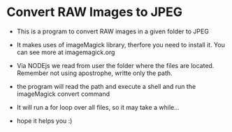 # Convert RAW Images to JPEG

- This is a program to convert RAW images in a given folder to JPEG
- It makes uses of imageMagick library, therfore you need to install it. You can see more at imagemagick.org
- Via NODEjs we read from user the folder where the files are located. Remember not using apostrophe, writte only the path. 
- the program will read the path and execute a shell and run the imageMagick convert command 
- It will run a for loop over all files, so it may take a while...

- hope it helps you :)
